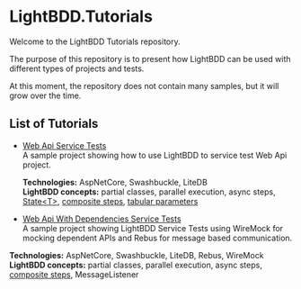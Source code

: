 # LightBDD.Tutorials

Welcome to the LightBDD Tutorials repository.

The purpose of this repository is to present how LightBDD can be used with different types of projects and tests.

At this moment, the repository does not contain many samples, but it will grow over the time.

## List of Tutorials

* [Web Api Service Tests](https://github.com/LightBDD/LightBDD.Tutorials/tree/master/WebApiServiceTests)  
  A sample project showing how to use LightBDD to service test Web Api project.  
  
  **Technologies:** AspNetCore, Swashbuckle, LiteDB  
  **LightBDD concepts:** partial classes, parallel execution, async steps, [State\<T>](https://github.com/LightBDD/LightBDD/wiki/Scenario-State-Management#ensuring-state-is-initialized-before-use), [composite steps](https://github.com/LightBDD/LightBDD/wiki/Composite-Steps-Definition), [tabular parameters](https://github.com/LightBDD/LightBDD/wiki/Advanced-Step-Parameters#verifiabledatatable)
*  [Web Api With Dependencies Service Tests](https://github.com/LightBDD/LightBDD.Tutorials/tree/master/WebApiWithDependenciesServiceTests)  
  A sample project showing LightBDD Service Tests using WireMock for mocking dependent APIs and Rebus for message based communication.  
  
  **Technologies:** AspNetCore, Swashbuckle, LiteDB, Rebus, WireMock 
  **LightBDD concepts:** partial classes, parallel execution, async steps, [composite steps](https://github.com/LightBDD/LightBDD/wiki/Composite-Steps-Definition), MessageListener
